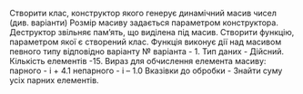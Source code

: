 Створити клас, конструктор якого генерує динамічний масив чисел (див.
варіанти) Розмір масиву задається параметром конструктора. Деструктор
звільняє пам’ять, що виділена під масив. Створити функцію, параметром якої є
створений клас. Функція виконує дії над масивом певного типу відповідно
варіанту
№ варіанта - 1.
Тип даних - Дійсний.
Кількість елементів -15.
Вираз для обчислення елемента масиву:
парного - i + 4.1
непарного - i – 1.0
Вказівки до обробки - Знайти суму усіх парних елементів.

   

